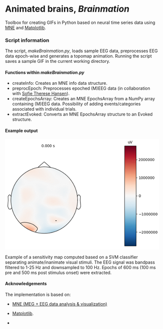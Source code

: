 # Animated brains, *Brainmation*
Toolbox for creating GIFs in Python based on neural time series data using [MNE](https://mne-tools.github.io/stable/index.html) and [Matplotlib](https://matplotlib.org/).

### Script information 
The script, *makeBrainmation.py*, loads sample EEG data, preprocesses EEG data epoch-wise and generates a topomap animation.
Running the script saves a sample GIF in the current working directory.

#### Functions within *makeBrainmation.py*
- createInfo: Creates an MNE info data structure.
- preprocEpoch: Preprocesses epoched (M)EEG data (in collaboration with [Sofie Therese Hansen](https://github.com/STherese)).
- createEpochsArray: Creates an MNE EpochsArray from a NumPy array containing (M)EEG data. Possibility of adding events/categories associated with individual trials.
- extractEvoked: Converts an MNE EpochsArray structure to an Evoked structure.

#### Example output 
![](Brainmation_example.gif)

Example of a sensitivity map computed based on a SVM classifier separating animate/inanimate visual stimuli. The EEG signal was bandpass filtered to 1-25 Hz and downsampled to 100 Hz. Epochs of 600 ms (100 ms pre and 500 ms post stimulus onset) were extracted.

#### Acknowledgements

The implementation is based on:

- [MNE (MEG + EEG data analysis & visualization)](https://mne-tools.github.io/stable/index.html)

- [Matplotlib](https://matplotlib.org/). 

- 

